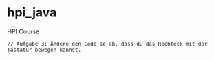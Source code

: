 # hpi_java
HPI Course

	// Aufgabe 3: Ändere den Code so ab, dass du das Rechteck mit der Tastatur bewegen kannst.
